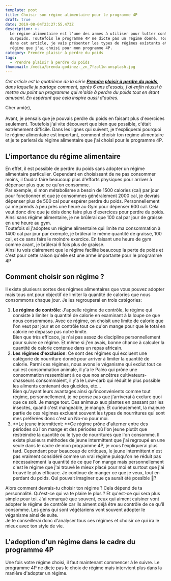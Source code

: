 ```yaml
---
template: post
title: Choisir son régime alimentaire pour le programme 4P
draft: true
date: 2019-08-04T23:27:55.473Z
description: >-
  Le régime alimentaire est l'une des armes à utiliser pour lutter contre le
  surpoids. Toutefois le programme 4P ne dicte pas un régime donné. Toutefois
  dans cet article, je vais présenter les types de régimes existants et le
  régime que j'ai choisi pour mon programme 4P.
category: Prendre plaisir à perdre du poids
tags:
  - Prendre plaisir à perdre du poids
thumbnail: /media/brenda-godinez-_zn_7fzol1w-unsplash.jpg
---
```

_Cet article est le quatrième de la série [**Prendre plaisir à perdre du poids**](https://www.didia.me/category/prendre-plaisir-a-perdre-du-poids/), dans laquelle je partage comment, après 6 ans d'essais, j'ai enfin réussi à mettre au point un programme qui m'aide à perdre du poids tout en étant amusant. En espérant que cela inspire aussi d'autres._

Cher ami(e),\
\
Avant, je pensais que je pouvais perdre du poids en faisant plus d'exercices seulement. Toutefois j'ai vite découvert que bien que possible, c'était extrêmement difficile. Dans les lignes qui suivent, je t'expliquerai pourquoi le régime alimentaire est important, comment choisir ton régime alimentaire et je te parlerai du régime alimentaire que j'ai choisi pour le programme 4P.

## L'importance du régime alimentaire

En effet, il est possible de perdre du poids sans adopter un régime alimentaire particulier. Cependant en choisissant de ne pas consommer moins, il faudra faire beaucoup plus d'efforts physiques pour arriver à dépenser plus que ce qu'on consomme.\
Par exemple, si mon métabolisme a besoin de 1500 calories (cal) par jour pour fonctionner et que je consommes généralement 2000 cal, je devrais dépenser plus de 500 cal pour espérer perdre du poids. Personnellement ça me prends à peu près une heure au Gym pour dépenser 600 cal. Cela veut donc dire que je dois donc faire plus d'exercices pour perdre du poids. Ainsi sans régime alimentaire, je ne brûlerai que 100 cal par jour de graisse en une heure au gym.\
Toutefois si j'adoptes un régime alimentaire qui limite ma consommation à 1400 cal par jour par exemple, je brûlerai le même quantité de graisse, 100 cal, et ce sans faire le moindre exercice. En faisant une heure de gym comme avant, je brûlerai 6 fois plus de graisse.\
Ainsi tu vois clairement que le régime facilite beaucoup la perte de poids et c'est pour cette raison qu'elle est une arme importante pour le programme 4P

## Comment choisir son régime ?

Il existe plusieurs sortes des régimes alimentaires que vous pouvez adopter mais tous ont pour objectif de limiter la quantité de calories que nous consommons chaque jour. Je les regrouperai en trois catégories:

1. **Le régime de contrôle**: J'appelle régime de contrôle, le régime qui consiste à limiter la quantité de calorie en examinant à la loupe ce que nous consommons. Avec ce régime, on choisit une limite de calorie que l'on veut par jour et on contrôle tout ce qu'on mange pour que le total en calorie ne dépasse pas notre limite. \
   Bien que très efficace, je n'ai pas assez de discipline personnellement pour suivre ce régime. Et même si j'en avais, bonne chance à calculer la quantité de calorie contenue dans un repas africain.
2. **Les régimes d'exclusion**: Ce sont des régimes qui excluent une catégorie de nourriture donné pour arriver à limiter la quantité de calorie. Parmi ces régimes, nous avons le véganisme qui exclut tout ce qui est consommation animale, il y'a le Paléo qui prône une consommation ressemblant à ce que nos ancêtres cultivateurs-chasseurs consommaient, il y'a le Low-carb qui réduit le plus possible les aliments contenant des glucides, etc…\
   Bien qu'ayant leurs avantages ainsi qu'inconvénients comme tout régime, personnellement, je ne pense pas que j'arriverai à exclure quoi que ce soit. Je mange tout. Des animaux aux plantes en passant par les insectes, quand c'est mangeable, je mange. Et curieusement, la majeure partie de ces régimes excluent souvent les types de nourritures qui sont mes préférées donc c'est un No-no pour moi.
3. **Le jeune intermittent: **Ce régime prône d'alterner entre des périodes où l'on mange et des périodes où l'on jeune plutôt que restreindre la quantité ou le type de nourritures que l'on consomme. Il existe plusieurs méthodes de jeune intermittent que j'ai regroupé en une seule dans le cadre de mon programme 4P, je vous l'expliquerai plus tard. Cependant pour beaucoup de critiques, le jeune intermittent n'est pas vraiment considéré comme un vrai régime puisqu'on ne réduit pas nécessairement la quantité de ce que l'on mange mais personnellement c'est le régime que j'ai trouvé le mieux placé pour moi et surtout que j'ai trouvé le plus efficace. Je continue de manger ce que je veux, tout en perdant du poids. Qui pouvait imaginer que ça aurait été possible 🤪?

Alors comment devrais-tu choisir ton régime ? Cela dépend de ta personnalité. Qu'est-ce qui va te plaire le plus ? Et qu'est-ce qui sera plus simple pour toi. J'ai remarqué que souvent, ceux qui aiment cuisiner vont adopter le régime de contrôle car ils aiment déjà être au contrôle de ce qu'il consomme. Les gens qui sont végétariens vont souvent adopter le véganisme ainsi de suite.\
Je te conseillerai donc d'analyser tous ces régimes et choisir ce qui ira le mieux avec ton style de vie.

## L'adoption d'un régime dans le cadre du programme 4P

Une fois votre régime choisi, il faut maintenant commencer à le suivre. Le programme 4P ne dicte pas le choix de régime mais intervient plus dans la manière d'adopter un régime.
